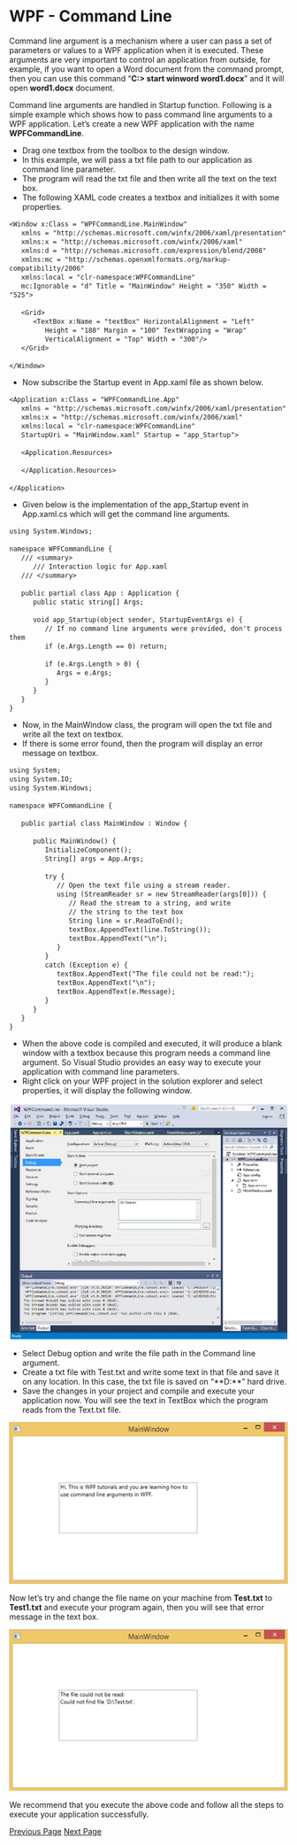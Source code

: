 # WPF - Command Line
Command line argument is a mechanism where a user can pass a set of parameters or values to a WPF application when it is executed. These arguments are very important to control an application from outside, for example, if you want to open a Word document from the command prompt, then you can use this command “**C:\> start winword word1.docx**” and it will open **word1.docx** document.

Command line arguments are handled in Startup function. Following is a simple example which shows how to pass command line arguments to a WPF application. Let’s create a new WPF application with the name **WPFCommandLine**.

   * Drag one textbox from the toolbox to the design window.
   * In this example, we will pass a txt file path to our application as command line parameter.
   * The program will read the txt file and then write all the text on the text box.
   * The following XAML code creates a textbox and initializes it with some properties.

```
<Window x:Class = "WPFCommandLine.MainWindow" 
   xmlns = "http://schemas.microsoft.com/winfx/2006/xaml/presentation" 
   xmlns:x = "http://schemas.microsoft.com/winfx/2006/xaml" 
   xmlns:d = "http://schemas.microsoft.com/expression/blend/2008" 
   xmlns:mc = "http://schemas.openxmlformats.org/markup-compatibility/2006" 
   xmlns:local = "clr-namespace:WPFCommandLine" 
   mc:Ignorable = "d" Title = "MainWindow" Height = "350" Width = "525"> 
	
   <Grid> 
      <TextBox x:Name = "textBox" HorizontalAlignment = "Left"  
         Height = "180" Margin = "100" TextWrapping = "Wrap" 
         VerticalAlignment = "Top" Width = "300"/> 
   </Grid> 
	
</Window>
```
   * Now subscribe the Startup event in App.xaml file as shown below.

```
<Application x:Class = "WPFCommandLine.App" 
   xmlns = "http://schemas.microsoft.com/winfx/2006/xaml/presentation" 
   xmlns:x = "http://schemas.microsoft.com/winfx/2006/xaml"
   xmlns:local = "clr-namespace:WPFCommandLine" 
   StartupUri = "MainWindow.xaml" Startup = "app_Startup"> 
	
   <Application.Resources> 
          
   </Application.Resources>
	
</Application>
```
   * Given below is the implementation of the app_Startup event in App.xaml.cs which will get the command line arguments.

```
using System.Windows;
  
namespace WPFCommandLine { 
   /// <summary> 
      /// Interaction logic for App.xaml 
   /// </summary> 
	
   public partial class App : Application { 
      public static string[] Args;
		
      void app_Startup(object sender, StartupEventArgs e) { 
         // If no command line arguments were provided, don't process them 
         if (e.Args.Length == 0) return;
			
         if (e.Args.Length > 0) { 
            Args = e.Args; 
         } 
      } 
   } 
}
```
   * Now, in the MainWindow class, the program will open the txt file and write all the text on textbox.
   * If there is some error found, then the program will display an error message on textbox.

```
using System; 
using System.IO; 
using System.Windows;  

namespace WPFCommandLine { 

   public partial class MainWindow : Window { 
	
      public MainWindow() { 
         InitializeComponent(); 
         String[] args = App.Args;
			
         try {
            // Open the text file using a stream reader. 
            using (StreamReader sr = new StreamReader(args[0])) { 
               // Read the stream to a string, and write  
               // the string to the text box 
               String line = sr.ReadToEnd(); 
               textBox.AppendText(line.ToString()); 
               textBox.AppendText("\n"); 
            } 
         } 
         catch (Exception e) { 
            textBox.AppendText("The file could not be read:"); 
            textBox.AppendText("\n"); 
            textBox.AppendText(e.Message); 
         } 
      } 
   } 
}
```
   * When the above code is compiled and executed, it will produce a blank window with a textbox because this program needs a command line argument. So Visual Studio provides an easy way to execute your application with command line parameters.
   * Right click on your WPF project in the solution explorer and select properties, it will display the following window.

![WPF Commandline](../wpf/images/wpf_commandline.jpg)

   * Select Debug option and write the file path in the Command line argument.
   * Create a txt file with Test.txt and write some text in that file and save it on any location. In this case, the txt file is saved on “**D:\**” hard drive.
   * Save the changes in your project and compile and execute your application now. You will see the text in TextBox which the program reads from the Text.txt file.

![Output of Commandline](../wpf/images/output_of_commandline.jpg)

Now let’s try and change the file name on your machine from **Test.txt** to **Test1.txt** and execute your program again, then you will see that error message in the text box.

![Error Output of the Commandline](../wpf/images/error_output_of_the_commandline.jpg)

We recommend that you execute the above code and follow all the steps to execute your application successfully.


[Previous Page](../wpf/wpf_input.md) [Next Page](../wpf/wpf_data_binding.md) 
